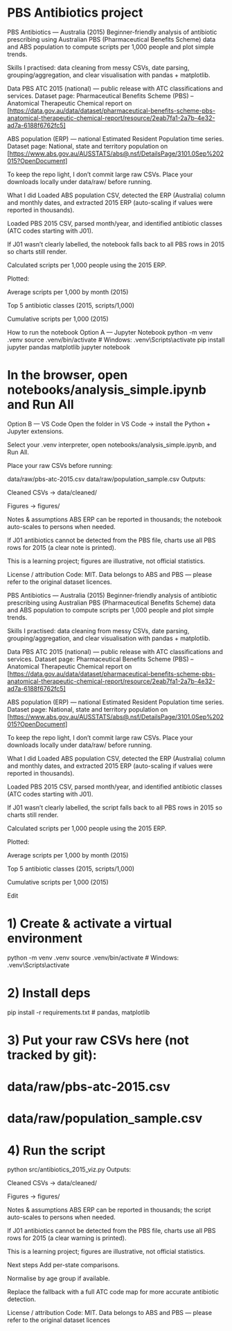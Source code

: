 # PBS Antibiotics project
PBS Antibiotics — Australia (2015)
Beginner-friendly analysis of antibiotic prescribing using Australian PBS (Pharmaceutical Benefits Scheme) data and ABS population to compute scripts per 1,000 people and plot simple trends.

Skills I practised: data cleaning from messy CSVs, date parsing, grouping/aggregation, and clear visualisation with pandas + matplotlib.


Data
PBS ATC 2015 (national) — public release with ATC classifications and services.
Dataset page: Pharmaceutical Benefits Scheme (PBS) – Anatomical Therapeutic Chemical report on [https://data.gov.au/data/dataset/pharmaceutical-benefits-scheme-pbs-anatomical-therapeutic-chemical-report/resource/2eab7fa1-2a7b-4e32-ad7a-6188f6762fc5]

ABS population (ERP) — national Estimated Resident Population time series.
Dataset page: National, state and territory population on [https://www.abs.gov.au/AUSSTATS/abs@.nsf/DetailsPage/3101.0Sep%202015?OpenDocument]

To keep the repo light, I don’t commit large raw CSVs. Place your downloads locally under data/raw/ before running.

What I did
Loaded ABS population CSV, detected the ERP (Australia) column and monthly dates, and extracted 2015 ERP (auto-scaling if values were reported in thousands).

Loaded PBS 2015 CSV, parsed month/year, and identified antibiotic classes (ATC codes starting with J01).

If J01 wasn’t clearly labelled, the notebook falls back to all PBS rows in 2015 so charts still render.

Calculated scripts per 1,000 people using the 2015 ERP.


Plotted:

Average scripts per 1,000 by month (2015)

Top 5 antibiotic classes (2015, scripts/1,000)

Cumulative scripts per 1,000 (2015)


How to run the notebook
Option A — Jupyter Notebook
python -m venv .venv
source .venv/bin/activate        # Windows: .venv\Scripts\activate
pip install jupyter pandas matplotlib
jupyter notebook
# In the browser, open notebooks/analysis_simple.ipynb and Run All

Option B — VS Code
Open the folder in VS Code → install the Python + Jupyter extensions.

Select your .venv interpreter, open notebooks/analysis_simple.ipynb, and Run All.

Place your raw CSVs before running:

data/raw/pbs-atc-2015.csv
data/raw/population_sample.csv
Outputs:

Cleaned CSVs → data/cleaned/

Figures → figures/

Notes & assumptions
ABS ERP can be reported in thousands; the notebook auto-scales to persons when needed.

If J01 antibiotics cannot be detected from the PBS file, charts use all PBS rows for 2015 (a clear note is printed).

This is a learning project; figures are illustrative, not official statistics.


License / attribution
Code: MIT.
Data belongs to ABS and PBS — please refer to the original dataset licences.

PBS Antibiotics — Australia (2015)
Beginner-friendly analysis of antibiotic prescribing using Australian PBS (Pharmaceutical Benefits Scheme) data and ABS population to compute scripts per 1,000 people and plot simple trends.

Skills I practised: data cleaning from messy CSVs, date parsing, grouping/aggregation, and clear visualisation with pandas + matplotlib.



Data
PBS ATC 2015 (national) — public release with ATC classifications and services.
Dataset page: Pharmaceutical Benefits Scheme (PBS) – Anatomical Therapeutic Chemical report on [https://data.gov.au/data/dataset/pharmaceutical-benefits-scheme-pbs-anatomical-therapeutic-chemical-report/resource/2eab7fa1-2a7b-4e32-ad7a-6188f6762fc5]

ABS population (ERP) — national Estimated Resident Population time series.
Dataset page: National, state and territory population on [https://www.abs.gov.au/AUSSTATS/abs@.nsf/DetailsPage/3101.0Sep%202015?OpenDocument]

To keep the repo light, I don’t commit large raw CSVs. Place your downloads locally under data/raw/ before running.

What I did
Loaded ABS population CSV, detected the ERP (Australia) column and monthly dates, and extracted 2015 ERP (auto-scaling if values were reported in thousands).

Loaded PBS 2015 CSV, parsed month/year, and identified antibiotic classes (ATC codes starting with J01).

If J01 wasn’t clearly labelled, the script falls back to all PBS rows in 2015 so charts still render.

Calculated scripts per 1,000 people using the 2015 ERP.

Plotted:

Average scripts per 1,000 by month (2015)

Top 5 antibiotic classes (2015, scripts/1,000)

Cumulative scripts per 1,000 (2015)


Edit
# 1) Create & activate a virtual environment
python -m venv .venv
source .venv/bin/activate        # Windows: .venv\Scripts\activate

# 2) Install deps
pip install -r requirements.txt  # pandas, matplotlib

# 3) Put your raw CSVs here (not tracked by git):
#    data/raw/pbs-atc-2015.csv
#    data/raw/population_sample.csv

# 4) Run the script
python src/antibiotics_2015_viz.py
Outputs:

Cleaned CSVs → data/cleaned/

Figures → figures/

Notes & assumptions
ABS ERP can be reported in thousands; the script auto-scales to persons when needed.

If J01 antibiotics cannot be detected from the PBS file, charts use all PBS rows for 2015 (a clear warning is printed).

This is a learning project; figures are illustrative, not official statistics.

Next steps
Add per-state comparisons.

Normalise by age group if available.

Replace the fallback with a full ATC code map for more accurate antibiotic detection.

License / attribution
Code: MIT.
Data belongs to ABS and PBS — please refer to the original dataset licences
